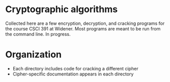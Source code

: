 # Cryptographic algorithms


Collected here are a few encryption, decryption, and cracking programs
for the course CSCI 391 at Widener. Most programs are meant to be run
from the command line. In progress.

# Organization
* Each directory includes code for cracking a different cipher
* Cipher-specific documentation appears in each directory
